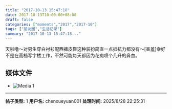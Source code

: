 ```yaml
---
title: "2017-10-13 15:47:18"
date: 2017-10-13T10:00:00+08:00
draft: false
categories: ["moments","2017","2017-10"]
tags: ["朋友圈","生活记录"]
summary: "2017-10-13 15:47:18..."
---
```


天啦噜～对男生穿白衬衫配西裤皮鞋这种装扮简直一点抵抗力都没有～[害羞]幸好不是在高档写字楼工作，不然可能每天都因为花痴喷个几升的鼻血。

## 媒体文件

- ![Media 1](/Moments/photos/2017-10-13/201710131547180.jpg)

---

**帖子类型:** 1
**用户名:** chenxueyuan001
**处理时间:** 2025/8/28 22:25:31